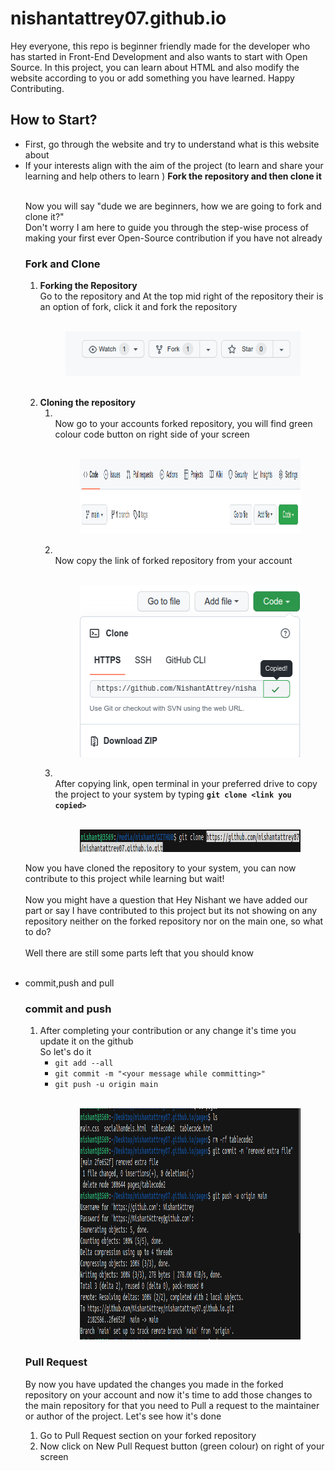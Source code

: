 # nishantattrey07.github.io
Hey everyone, this repo is beginner friendly made for the developer who has started in Front-End Development and also wants to start with Open Source. In this project, you can learn about HTML and also modify the website according to you or add something you have learned.
Happy Contributing.
<br>
<h2>How to Start?</h2>
<ul>
<li>First, go through the website and try to understand what is this website about</li>
<li>
If your interests align with the aim of the project (to learn and share your learning and help others to learn ) <b>Fork the repository and then clone it</b></li>
<br>
<p>Now you will say "dude we are beginners, how we are going to fork and clone it?" 
<br>Don't worry  I am here to guide you through the step-wise process of making your first ever Open-Source contribution if you have not already</p>

<h3>Fork and Clone</h3>
<ol>
<li><b>Forking the Repository</b>
<br>Go to the repository and At the top mid right of the repository their is an option of fork, click it and fork the repository
<figure>
<br><img src="img/step0.png" alt="Forking repository" width="456" height="71">
</figure>
</li>
<br>
<li>
<b>Cloning the repository</b>
<ol>
<li>
<br>Now go to your accounts forked repository, you will find green colour code button on right side of your screen
<figure>
<br><img src="img/step1.png" alt="green code button" width="898" height="120">
</figure>
</li>
<li>
<br>Now copy the link of forked repository from your account
<figure>
<br><img src="img/step2.png" alt="copying link of forked repository" width="379" height="275">
</figure>
</li>
<li>
<br>After copying link, open terminal in your preferred drive to copy the project to your system by typing <b> <code>git clone &lt;link you copied&gt;</code></b>
<figure>
<br><img src="img/step3.png" alt="cloning forked repository using git clone command" width="727" height="36">
</figure>
</li>
</ol>
</ol>
<p>Now you have cloned the repository to your system, you can now contribute to this project while learning but wait!
<br>
<br>Now you might have a question that Hey Nishant we have added our part or say I have contributed to this project but its not showing on any repository neither on the forked repository nor on the main one, so what to do?
<br>
<br>Well there are still some parts left that you should know 
</p>
<br>
<li>commit,push and pull</li>
<h3>commit and push</h3>
<ol>
<li>After completing your contribution or any change it's time you update it on the github
<br>So let's do it
<ul>
<li>
<code>git add --all</code></li>
<li>
<code>git commit -m "&lt;your message while committing&gt;"</code></li>
<li>
<code>git push -u origin main</code></li>

<figure>
<br><img src="img/commitandpush.png" alt="commit and push is shown in this image" width="840" height="370">
</figure>

</ul>
</li>
</ol>
<h3>Pull Request</h3>
By now you have updated the changes you made in the forked repository on your account and now it's time to add those changes to the main repository for that you need to Pull a request to the maintainer or author of the project. Let's see how it's done
<ol>
<li>Go to Pull Request section on your forked repository</li>
<li>Now click on New Pull Request button (green colour) on right of your screen </li>
</ol>
</ul>

